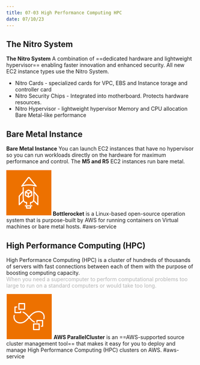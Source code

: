 ```yaml
---
title: 07-03 High Performance Computing HPC
date: 07/10/23
---
```


## The Nitro System

**The Nitro System** A combination of ==dedicated hardware and lightweight hypervisor== enabling faster innovation and enhanced security. All new EC2 instance types use the Nitro System. 

* Nitro Cards - specialized cards for VPC, EBS and Instance torage and controller card
* Nitro Security Chips - Integrated into motherboard. Protects hardware resources.
* Nitro Hypervisor - lightweight hypervisor Memory and CPU allocation Bare Metal-like performance

## Bare Metal Instance

**Bare Metal Instance** You can launch EC2 instances that have no hypervisor so you can run workloads directly on the hardware for maximum performance and control. The **M5 and R5** EC2 instances run bare metal.

![35](images/icons/Bottlerocket_Icon.png) **Bottlerocket** is a Linux-based open-source operation system that is purpose-built by AWS for running containers on Virtual machines or bare metal hosts. #aws-service 

## High Performance Computing (HPC)

High Performance Computing (HPC) is a cluster of hundreds of thousands of servers with fast connections between each of them with the purpose of boosting computing capacity.   
<span style="color:#b3b3b3">When you need a supercomputer to perform computational problems too large to run on a standard computers or would take too long.</span>

![35](images/icons/ParallelCluster_Icon.png) **AWS ParallelCluster** is an ==AWS-supported source cluster management tool== that makes it easy for you to deploy and manage High Performance Computing (HPC) clusters on AWS. #aws-service
